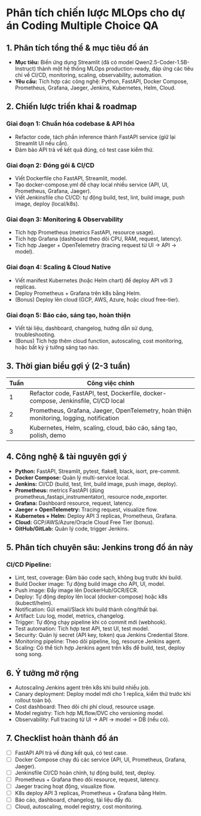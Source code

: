 # Phân tích chiến lược MLOps cho dự án Coding Multiple Choice QA

## 1. Phân tích tổng thể & mục tiêu đồ án
- **Mục tiêu:** Biến ứng dụng Streamlit (đã có model Qwen2.5-Coder-1.5B-Instruct) thành một hệ thống MLOps production-ready, đáp ứng các tiêu chí về CI/CD, monitoring, scaling, observability, automation.
- **Yêu cầu:** Tích hợp các công nghệ: Python, FastAPI, Docker Compose, Prometheus, Grafana, Jaeger, Jenkins, Kubernetes, Helm, Cloud.

## 2. Chiến lược triển khai & roadmap

### Giai đoạn 1: Chuẩn hóa codebase & API hóa
- Refactor code, tách phần inference thành FastAPI service (giữ lại Streamlit UI nếu cần).
- Đảm bảo API trả về kết quả đúng, có test case kiểm thử.

### Giai đoạn 2: Đóng gói & CI/CD
- Viết Dockerfile cho FastAPI, Streamlit, model.
- Tạo docker-compose.yml để chạy local nhiều service (API, UI, Prometheus, Grafana, Jaeger).
- Viết Jenkinsfile cho CI/CD: tự động build, test, lint, build image, push image, deploy (local/k8s).

### Giai đoạn 3: Monitoring & Observability
- Tích hợp Prometheus (metrics FastAPI, resource usage).
- Tích hợp Grafana (dashboard theo dõi CPU, RAM, request, latency).
- Tích hợp Jaeger + OpenTelemetry (tracing request từ UI → API → model).

### Giai đoạn 4: Scaling & Cloud Native
- Viết manifest Kubernetes (hoặc Helm chart) để deploy API với 3 replicas.
- Deploy Prometheus + Grafana trên k8s bằng Helm.
- (Bonus) Deploy lên cloud (GCP, AWS, Azure, hoặc cloud free-tier).

### Giai đoạn 5: Báo cáo, sáng tạo, hoàn thiện
- Viết tài liệu, dashboard, changelog, hướng dẫn sử dụng, troubleshooting.
- (Bonus) Tích hợp thêm cloud function, autoscaling, cost monitoring, hoặc bất kỳ ý tưởng sáng tạo nào.

## 3. Thời gian biểu gợi ý (2-3 tuần)

| Tuần | Công việc chính |
|------|----------------|
| 1 | Refactor code, FastAPI, test, Dockerfile, docker-compose, Jenkinsfile, CI/CD local |
| 2 | Prometheus, Grafana, Jaeger, OpenTelemetry, hoàn thiện monitoring, logging, notification |
| 3 | Kubernetes, Helm, scaling, cloud, báo cáo, sáng tạo, polish, demo |

## 4. Công nghệ & tài nguyên gợi ý
- **Python:** FastAPI, Streamlit, pytest, flake8, black, isort, pre-commit.
- **Docker Compose:** Quản lý multi-service local.
- **Jenkins:** CI/CD (build, test, lint, build image, push image, deploy).
- **Prometheus:** metrics FastAPI (dùng prometheus_fastapi_instrumentator), resource node_exporter.
- **Grafana:** Dashboard resource, request, latency.
- **Jaeger + OpenTelemetry:** Tracing request, visualize flow.
- **Kubernetes + Helm:** Deploy API 3 replicas, Prometheus, Grafana.
- **Cloud:** GCP/AWS/Azure/Oracle Cloud Free Tier (bonus).
- **GitHub/GitLab:** Quản lý code, trigger Jenkins.

## 5. Phân tích chuyên sâu: Jenkins trong đồ án này
### CI/CD Pipeline:
- Lint, test, coverage: Đảm bảo code sạch, không bug trước khi build.
- Build Docker image: Tự động build image cho API, UI, model.
- Push image: Đẩy image lên DockerHub/GCR/ECR.
- Deploy: Tự động deploy lên local (docker-compose) hoặc k8s (kubectl/helm).
- Notification: Gửi email/Slack khi build thành công/thất bại.
- Artifact: Lưu log, model, metrics, changelog.
- Trigger: Tự động chạy pipeline khi có commit mới (webhook).
- Test automation: Tích hợp test API, test UI, test model.
- Security: Quản lý secret (API key, token) qua Jenkins Credential Store.
- Monitoring pipeline: Theo dõi pipeline, log, resource Jenkins agent.
- Scaling: Có thể tích hợp Jenkins agent trên k8s để build, test, deploy song song.

## 6. Ý tưởng mở rộng
- Autoscaling Jenkins agent trên k8s khi build nhiều job.
- Canary deployment: Deploy model mới cho 1 replica, kiểm thử trước khi rollout toàn bộ.
- Cost dashboard: Theo dõi chi phí cloud, resource usage.
- Model registry: Tích hợp MLflow/DVC cho versioning model.
- Observability: Full tracing từ UI → API → model → DB (nếu có).

## 7. Checklist hoàn thành đồ án
- [ ] FastAPI API trả về đúng kết quả, có test case.
- [ ] Docker Compose chạy đủ các service (API, UI, Prometheus, Grafana, Jaeger).
- [ ] Jenkinsfile CI/CD hoàn chỉnh, tự động build, test, deploy.
- [ ] Prometheus + Grafana theo dõi resource, request, latency.
- [ ] Jaeger tracing hoạt động, visualize flow.
- [ ] K8s deploy API 3 replicas, Prometheus + Grafana bằng Helm.
- [ ] Báo cáo, dashboard, changelog, tài liệu đầy đủ.
- [ ] Cloud, autoscaling, model registry, cost monitoring.
